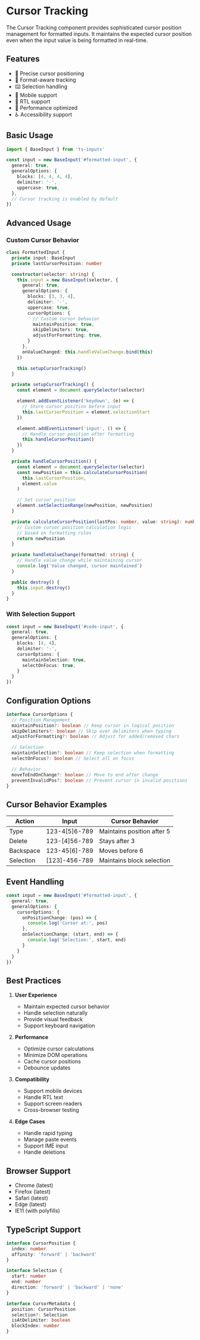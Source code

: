 # Cursor Tracking

The Cursor Tracking component provides sophisticated cursor position management for formatted inputs. It maintains the expected cursor position even when the input value is being formatted in real-time.

## Features

- 🎯 Precise cursor positioning
- 🔄 Format-aware tracking
- ⌨️ Selection handling
- 📱 Mobile support
- 🎨 RTL support
- 🚀 Performance optimized
- ♿️ Accessibility support

## Basic Usage

```typescript
import { BaseInput } from 'ts-inputs'

const input = new BaseInput('#formatted-input', {
  general: true,
  generalOptions: {
    blocks: [4, 4, 4, 4],
    delimiter: '-',
    uppercase: true,
  },
  // Cursor tracking is enabled by default
})
```

## Advanced Usage

### Custom Cursor Behavior

```typescript
class FormattedInput {
  private input: BaseInput
  private lastCursorPosition: number

  constructor(selector: string) {
    this.input = new BaseInput(selector, {
      general: true,
      generalOptions: {
        blocks: [3, 3, 4],
        delimiter: '-',
        uppercase: true,
        cursorOptions: {
          // Custom cursor behavior
          maintainPosition: true,
          skipDelimiters: true,
          adjustForFormatting: true,
        }
      },
      onValueChanged: this.handleValueChange.bind(this)
    })

    this.setupCursorTracking()
  }

  private setupCursorTracking() {
    const element = document.querySelector(selector)

    element.addEventListener('keydown', (e) => {
      // Store cursor position before input
      this.lastCursorPosition = element.selectionStart
    })

    element.addEventListener('input', () => {
      // Handle cursor position after formatting
      this.handleCursorPosition()
    })
  }

  private handleCursorPosition() {
    const element = document.querySelector(selector)
    const newPosition = this.calculateCursorPosition(
      this.lastCursorPosition,
      element.value
    )

    // Set cursor position
    element.setSelectionRange(newPosition, newPosition)
  }

  private calculateCursorPosition(lastPos: number, value: string): number {
    // Custom cursor position calculation logic
    // based on formatting rules
    return newPosition
  }

  private handleValueChange(formatted: string) {
    // Handle value change while maintaining cursor
    console.log('Value changed, cursor maintained')
  }

  public destroy() {
    this.input.destroy()
  }
}
```

### With Selection Support

```typescript
const input = new BaseInput('#code-input', {
  general: true,
  generalOptions: {
    blocks: [4, 4],
    delimiter: '-',
    cursorOptions: {
      maintainSelection: true,
      selectOnFocus: true,
    }
  }
})
```

## Configuration Options

```typescript
interface CursorOptions {
  // Position Management
  maintainPosition?: boolean // Keep cursor in logical position
  skipDelimiters?: boolean // Skip over delimiters when typing
  adjustForFormatting?: boolean // Adjust for added/removed chars

  // Selection
  maintainSelection?: boolean // Keep selection when formatting
  selectOnFocus?: boolean // Select all on focus

  // Behavior
  moveToEndOnChange?: boolean // Move to end after change
  preventInvalidPos?: boolean // Prevent cursor in invalid positions
}
```

## Cursor Behavior Examples

| Action | Input | Cursor Behavior |
|--------|-------|----------------|
| Type | 123-4[5]6-789 | Maintains position after 5 |
| Delete | 123-[4]56-789 | Stays after 3 |
| Backspace | 123-45[6]-789 | Moves before 6 |
| Selection | [123]-456-789 | Maintains block selection |

## Event Handling

```typescript
const input = new BaseInput('#formatted-input', {
  general: true,
  generalOptions: {
    cursorOptions: {
      onPositionChange: (pos) => {
        console.log('Cursor at:', pos)
      },
      onSelectionChange: (start, end) => {
        console.log('Selection:', start, end)
      }
    }
  }
})
```

## Best Practices

1. **User Experience**
   - Maintain expected cursor behavior
   - Handle selection naturally
   - Provide visual feedback
   - Support keyboard navigation

2. **Performance**
   - Optimize cursor calculations
   - Minimize DOM operations
   - Cache cursor positions
   - Debounce updates

3. **Compatibility**
   - Support mobile devices
   - Handle RTL text
   - Support screen readers
   - Cross-browser testing

4. **Edge Cases**
   - Handle rapid typing
   - Manage paste events
   - Support IME input
   - Handle deletions

## Browser Support

- Chrome (latest)
- Firefox (latest)
- Safari (latest)
- Edge (latest)
- IE11 (with polyfills)

## TypeScript Support

```typescript
interface CursorPosition {
  index: number
  affinity: 'forward' | 'backward'
}

interface Selection {
  start: number
  end: number
  direction: 'forward' | 'backward' | 'none'
}

interface CursorMetadata {
  position: CursorPosition
  selection?: Selection
  isAtDelimiter: boolean
  blockIndex: number
}
```
